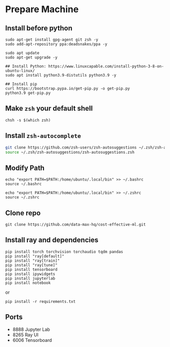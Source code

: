 # Prepare Machine
## Install before python
```
sudo apt-get install gpg-agent git zsh -y
sudo add-apt-repository ppa:deadsnakes/ppa -y

sudo apt update
sudo apt-get upgrade -y

## Install Python: https://www.linuxcapable.com/install-python-3-8-on-ubuntu-linux/
sudo apt install python3.9-distutils python3.9 -y

## Install pip
curl https://bootstrap.pypa.io/get-pip.py -o get-pip.py
python3.9 get-pip.py
```

## Make `zsh` your default shell

```
chsh -s $(which zsh)
```

## Install `zsh-autocomplete`

```bash
git clone https://github.com/zsh-users/zsh-autosuggestions ~/.zsh/zsh-autosuggestions
source ~/.zsh/zsh-autosuggestions/zsh-autosuggestions.zsh
```

## Modify Path
```
echo "export PATH=$PATH:/home/ubuntu/.local/bin" >> ~/.bashrc
source ~/.bashrc
```

```
echo "export PATH=$PATH:/home/ubuntu/.local/bin" >> ~/.zshrc
source ~/.zshrc
```

## Clone repo
```
git clone https://github.com/data-max-hq/cost-effective-ml.git
```

## Install ray and dependencies
```
pip install torch torchvision torchaudio tqdm pandas
pip install "ray[default]"
pip install "ray[train]"
pip install "ray[tune]"
pip install tensorboard
pip install ipywidgets
pip install jupyterlab
pip install notebook
```
or
```commandline
pip install -r requirements.txt
```

## Ports
* 8888 Jupyter Lab
* 8265 Ray UI
* 6006 Tensorboard
